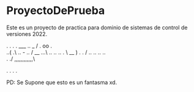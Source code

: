 # ProyectoDePrueba
Este es un proyecto de practica para dominio de sistemas de control de versiones 2022.


 .
 . . . ___
 .. _ / . oo .\
 ..( .\ .. - .. / __
 ...\ .. .. .. . \ __ )
 . . / .. .. .. ..\
 . ./ ,,,,,,,,,,,,\

.
.
.
.


PD: Se Supone que esto es un fantasma xd.


